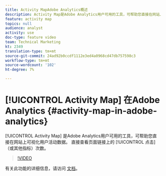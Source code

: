 ```yaml
---
title: Activity MapAdobe Analytics概述
description: Activity Map是Adobe Analytics用户可用的工具，可帮助您直接在网站上可视化用户活动数据。 直接在页面链接上查看点击次数（或其他指标）。
feature: activity map
topics: null
audience: analyst
activity: use
doc-type: feature video
team: Technical Marketing
kt: 2349
translation-type: tm+mt
source-git-commit: 24ad92b0ccdf1112e3ed4a0968cd47db757598c3
workflow-type: tm+mt
source-wordcount: '102'
ht-degree: 7%

---
```



# [!UICONTROL Activity Map] 在Adobe Analytics {#activity-map-in-adobe-analytics}

[!UICONTROL Activity Map] 是Adobe Analytics用户可用的工具，可帮助您直接在网站上可视化用户活动数据。 直接查看页面链接上的 [!UICONTROL 点击]（或其他指标）次数。

>[!VIDEO](https://video.tv.adobe.com/v/25451/?quality=12)

有关此功能的详细信息，请访问 [文档](https://marketing.adobe.com/resources/help/zh_CN/analytics/activitymap/)。
